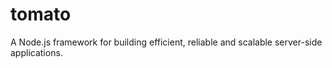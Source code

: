 # tomato
A Node.js framework for building efficient, reliable and scalable server-side applications.
